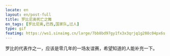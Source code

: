 ```yaml
---
locate: en
layout: en/post-full
title: 罗比尼奥死亡之舞
en_tags: [罗比尼奥,巴西,国家队,过人]
type: gif
featimg: https://ws1.sinaimg.cn/large/7bb8bd97gy1fx3x3qrjq1g208c04px6s.gif
---
```


罗比的代表作之一，应该是零几年的一场友谊赛，希望知道的人能补充一下。
